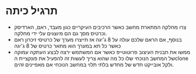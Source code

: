 # תרגיל כיתה
* צרו מחלקה המתארת מחשב כאשר הרכיבים העיקריים כגון מעבד, ראם, הארדיסק וכרטיס מסך גם הם מיוצגים עלי ידי מחלקה.
* בנוסף, אם הראם שלכם עולה על 8 ג'יגה אז תייצרו מערך של כרטיסי זיכרון ראם כאשר כל תא במערך הוא מתאר כרטיס של 8 ג'יגה 
* ממשו את תבנית העיצוב פרוטוטייפ כאשר אם המשתמש ירצה לבצע העתקה עמוקה של המחשב הנוכחי שלו כל מה שהוא צריך לעשות זה להפעיל את פונקציית הclone ולקל אובייקט חדש של מחדש בלתי תלוי במחשב הנוכחי אם מאפיינים זהים.